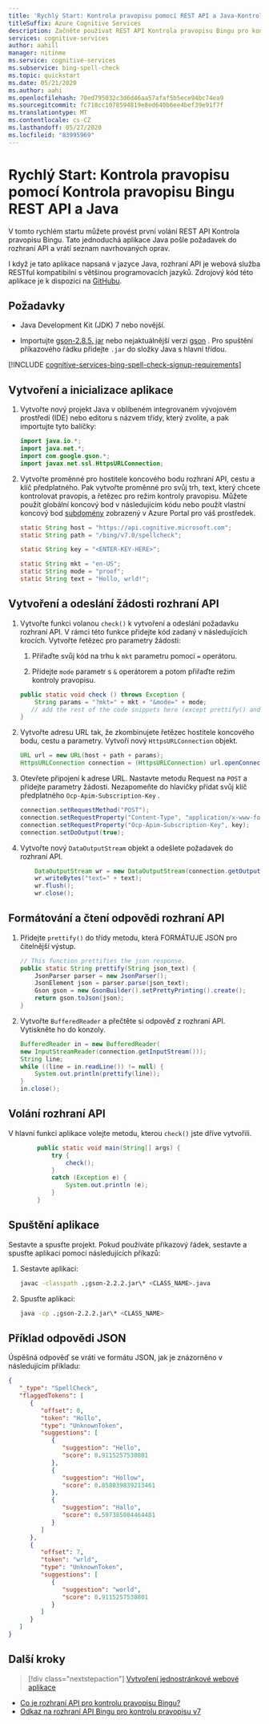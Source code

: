 ```yaml
---
title: 'Rychlý Start: Kontrola pravopisu pomocí REST API a Java-Kontrola pravopisu Bingu'
titleSuffix: Azure Cognitive Services
description: Začněte používat REST API Kontrola pravopisu Bingu pro kontrolu pravopisu a gramatiky.
services: cognitive-services
author: aahill
manager: nitinme
ms.service: cognitive-services
ms.subservice: bing-spell-check
ms.topic: quickstart
ms.date: 05/21/2020
ms.author: aahi
ms.openlocfilehash: 70ed795032c3d6d46aa57afaf5b5ece94bc74ea9
ms.sourcegitcommit: fc718cc1078594819e8ed640b6ee4bef39e91f7f
ms.translationtype: MT
ms.contentlocale: cs-CZ
ms.lasthandoff: 05/27/2020
ms.locfileid: "83995969"
---
```

# <a name="quickstart-check-spelling-with-the-bing-spell-check-rest-api-and-java"></a>Rychlý Start: Kontrola pravopisu pomocí Kontrola pravopisu Bingu REST API a Java

V tomto rychlém startu můžete provést první volání REST API Kontrola pravopisu Bingu. Tato jednoduchá aplikace Java pošle požadavek do rozhraní API a vrátí seznam navrhovaných oprav. 

I když je tato aplikace napsaná v jazyce Java, rozhraní API je webová služba RESTful kompatibilní s většinou programovacích jazyků. Zdrojový kód této aplikace je k dispozici na [GitHubu](https://github.com/Azure-Samples/cognitive-services-REST-api-samples/blob/master/java/Search/BingSpellCheck.java).

## <a name="prerequisites"></a>Požadavky

* Java Development Kit (JDK) 7 nebo novější.

* Importujte [gson-2.8.5. jar](https://libraries.io/maven/com.google.code.gson%3Agson) nebo nejaktuálnější verzi [gson](https://github.com/google/gson) . Pro spuštění příkazového řádku přidejte `.jar` do složky Java s hlavní třídou.

[!INCLUDE [cognitive-services-bing-spell-check-signup-requirements](../../../../includes/cognitive-services-bing-spell-check-signup-requirements.md)]

## <a name="create-and-initialize-an-application"></a>Vytvoření a inicializace aplikace

1. Vytvořte nový projekt Java v oblíbeném integrovaném vývojovém prostředí (IDE) nebo editoru s názvem třídy, který zvolíte, a pak importujte tyto balíčky:

    ```java
    import java.io.*;
    import java.net.*;
    import com.google.gson.*;
    import javax.net.ssl.HttpsURLConnection;
    ```

2. Vytvořte proměnné pro hostitele koncového bodu rozhraní API, cestu a klíč předplatného. Pak vytvořte proměnné pro svůj trh, text, který chcete kontrolovat pravopis, a řetězec pro režim kontroly pravopisu. Můžete použít globální koncový bod v následujícím kódu nebo použít vlastní koncový bod [subdomény](../../../cognitive-services/cognitive-services-custom-subdomains.md) zobrazený v Azure Portal pro váš prostředek.

    ```java
    static String host = "https://api.cognitive.microsoft.com";
    static String path = "/bing/v7.0/spellcheck";

    static String key = "<ENTER-KEY-HERE>";

    static String mkt = "en-US";
    static String mode = "proof";
    static String text = "Hollo, wrld!";
    ```

## <a name="create-and-send-an-api-request"></a>Vytvoření a odeslání žádosti rozhraní API

1. Vytvořte funkci volanou `check()` k vytvoření a odeslání požadavku rozhraní API. V rámci této funkce přidejte kód zadaný v následujících krocích. Vytvořte řetězec pro parametry žádosti:

   1. Přiřaďte svůj kód na trhu k `mkt` parametru pomocí `=` operátoru. 

   1. Přidejte `mode` parametr s `&` operátorem a potom přiřaďte režim kontroly pravopisu. 

   ```java
   public static void check () throws Exception {
       String params = "?mkt=" + mkt + "&mode=" + mode;
      // add the rest of the code snippets here (except prettify() and main())...
   }
   ```

2. Vytvořte adresu URL tak, že zkombinujete řetězec hostitele koncového bodu, cestu a parametry. Vytvoří nový `HttpsURLConnection` objekt.

    ```java
    URL url = new URL(host + path + params);
    HttpsURLConnection connection = (HttpsURLConnection) url.openConnection();
    ```

3. Otevřete připojení k adrese URL. Nastavte metodu Request na `POST` a přidejte parametry žádosti. Nezapomeňte do hlavičky přidat svůj klíč předplatného `Ocp-Apim-Subscription-Key` .

    ```java
    connection.setRequestMethod("POST");
    connection.setRequestProperty("Content-Type", "application/x-www-form-urlencoded");
    connection.setRequestProperty("Ocp-Apim-Subscription-Key", key);
    connection.setDoOutput(true);
    ```

4. Vytvořte nový `DataOutputStream` objekt a odešlete požadavek do rozhraní API.

    ```java
        DataOutputStream wr = new DataOutputStream(connection.getOutputStream());
        wr.writeBytes("text=" + text);
        wr.flush();
        wr.close();
    ```

## <a name="format-and-read-the-api-response"></a>Formátování a čtení odpovědi rozhraní API

1. Přidejte `prettify()` do třídy metodu, která FORMÁTUJE JSON pro čitelnější výstup.

    ``` java
    // This function prettifies the json response.
    public static String prettify(String json_text) {
        JsonParser parser = new JsonParser();
        JsonElement json = parser.parse(json_text);
        Gson gson = new GsonBuilder().setPrettyPrinting().create();
        return gson.toJson(json);
    }
    ```

1. Vytvořte `BufferedReader` a přečtěte si odpověď z rozhraní API. Vytiskněte ho do konzoly.
    
    ```java
    BufferedReader in = new BufferedReader(
    new InputStreamReader(connection.getInputStream()));
    String line;
    while ((line = in.readLine()) != null) {
        System.out.println(prettify(line));
    }
    in.close();
    ```

## <a name="call-the-api"></a>Volání rozhraní API

V hlavní funkci aplikace volejte metodu, kterou `check()` jste dříve vytvořili.
```java
        public static void main(String[] args) {
            try {
                check();
            }
            catch (Exception e) {
                System.out.println (e);
            }
        }
```

## <a name="run-the-application"></a>Spuštění aplikace

Sestavte a spusťte projekt. Pokud používáte příkazový řádek, sestavte a spusťte aplikaci pomocí následujících příkazů:

1. Sestavte aplikaci:

   ```bash
   javac -classpath .;gson-2.2.2.jar\* <CLASS_NAME>.java
   ```

2. Spusťte aplikaci:

   ```bash
   java -cp .;gson-2.2.2.jar\* <CLASS_NAME>
   ```

## <a name="example-json-response"></a>Příklad odpovědi JSON

Úspěšná odpověď se vrátí ve formátu JSON, jak je znázorněno v následujícím příkladu:

```json
{
   "_type": "SpellCheck",
   "flaggedTokens": [
      {
         "offset": 0,
         "token": "Hollo",
         "type": "UnknownToken",
         "suggestions": [
            {
               "suggestion": "Hello",
               "score": 0.9115257530801
            },
            {
               "suggestion": "Hollow",
               "score": 0.858039839213461
            },
            {
               "suggestion": "Hallo",
               "score": 0.597385084464481
            }
         ]
      },
      {
         "offset": 7,
         "token": "wrld",
         "type": "UnknownToken",
         "suggestions": [
            {
               "suggestion": "world",
               "score": 0.9115257530801
            }
         ]
      }
   ]
}
```

## <a name="next-steps"></a>Další kroky

> [!div class="nextstepaction"]
> [Vytvoření jednostránkové webové aplikace](../tutorials/spellcheck.md)

- [Co je rozhraní API pro kontrolu pravopisu Bingu?](../overview.md)
- [Odkaz na rozhraní API Bingu pro kontrolu pravopisu v7](https://docs.microsoft.com/rest/api/cognitiveservices-bingsearch/bing-spell-check-api-v7-reference)

